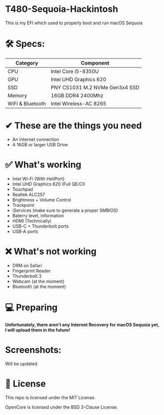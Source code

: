  # T480-Sequoia-Hackintosh
This is my EFI which used to properly boot and run macOS Sequoia

# 🛠 Specs:

| Category         | Component                            |
| -----------------| ------------------------------------ |
| CPU              | Intel Core i5-8350U                  |
| GPU              | Intel UHD Graphics 620               |
| SSD              | PNY CS1031 M.2 NVMe Gen3x4 SSD       |
| Memory           | 16GB DDR4 2400Mhz                    |
| WiFi & Bluetooth | Intel Wireless-AC 8265               |

# ✔ These are the things you need
- An Internet connection
- A 16GB or larger USB Drive


# ✅ What's working
- Intel Wi-Fi (With HeliPort)
- Intel UHD Graphics 620 (Full QE/CI)
- Touchpad
- Realtek ALC257
- Brightness + Volume Control
- Trackpoint
- iServices (make sure to generate a proper SMBIOS)
- Baterry level, information
- HDMI (Technically)
- USB-C + Thunderbolt ports
- USB-A ports

# ❌ What's not working
- DRM on Safari
- Fingerprint Reader
- Thunderbolt 3
- Webcam (at the moment)
- Bluetooth (at the moment)

# 💻 Preparing
**Unfortunately, there aren't any Internet Recovery for macOS Sequoia yet, I will upload them in the future!**

# Screenshots:
Will be updated.

# 📜 License
This repo is licensed under the MIT License.

OpenCore is licensed under the BSD 3-Clause License.

